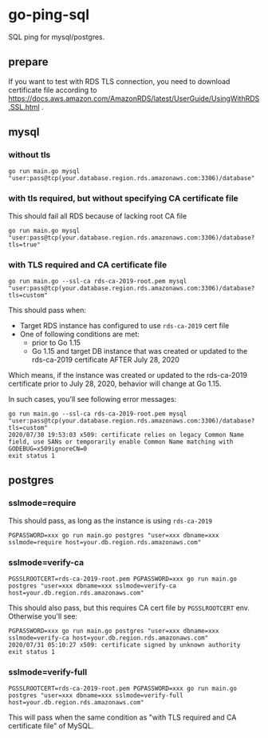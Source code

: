 # go-ping-sql

SQL ping for mysql/postgres.

## prepare

If you want to test with RDS TLS connection, you need to download certificate file according to https://docs.aws.amazon.com/AmazonRDS/latest/UserGuide/UsingWithRDS.SSL.html .

## mysql

### without tls

```
go run main.go mysql "user:pass@tcp(your.database.region.rds.amazonaws.com:3306)/database"
```

### with tls required, but without specifying CA certificate file

This should fail all RDS because of lacking root CA file
```
go run main.go mysql "user:pass@tcp(your.database.region.rds.amazonaws.com:3306)/database?tls=true"
```

### with TLS required and CA certificate file

```
go run main.go --ssl-ca rds-ca-2019-root.pem mysql "user:pass@tcp(your.database.region.rds.amazonaws.com:3306)/database?tls=custom"
```

This should pass when:
- Target RDS instance has configured to use `rds-ca-2019` cert file
- One of following conditions are met:
  - prior to Go 1.15
  - Go 1.15 and target DB instance that was created or updated to the rds-ca-2019 certificate AFTER July 28, 2020

Which means, if the instance was created or updated to the rds-ca-2019 certificate prior to July 28, 2020, behavior will change at Go 1.15.

In such cases, you'll see following error messages:
```
go run main.go --ssl-ca rds-ca-2019-root.pem mysql "user:pass@tcp(your.database.region.rds.amazonaws.com:3306)/database?tls=custom"
2020/07/30 19:53:03 x509: certificate relies on legacy Common Name field, use SANs or temporarily enable Common Name matching with GODEBUG=x509ignoreCN=0
exit status 1
```

## postgres

### sslmode=require

This should pass, as long as the instance is using `rds-ca-2019`

```
PGPASSWORD=xxx go run main.go postgres "user=xxx dbname=xxx sslmode=require host=your.db.region.rds.amazonaws.com"
```

### sslmode=verify-ca

```
PGSSLROOTCERT=rds-ca-2019-root.pem PGPASSWORD=xxx go run main.go postgres "user=xxx dbname=xxx sslmode=verify-ca host=your.db.region.rds.amazonaws.com"
```

This should also pass, but this requires CA cert file by `PGSSLROOTCERT` env.
Otherwise you'll see:

```
PGPASSWORD=xxx go run main.go postgres "user=xxx dbname=xxx sslmode=verify-ca host=your.db.region.rds.amazonaws.com"
2020/07/31 05:10:27 x509: certificate signed by unknown authority
exit status 1
```

### sslmode=verify-full

```
PGSSLROOTCERT=rds-ca-2019-root.pem PGPASSWORD=xxx go run main.go postgres "user=xxx dbname=xxx sslmode=verify-full host=your.db.region.rds.amazonaws.com"
```

This will pass when the same condition as "with TLS required and CA certificate file" of MySQL.
